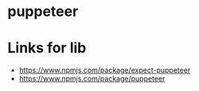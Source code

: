 # puppeteer

# Links for lib

- https://www.npmjs.com/package/expect-puppeteer
- https://www.npmjs.com/package/puppeteer